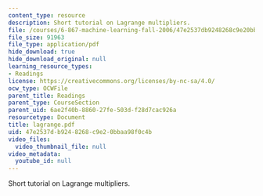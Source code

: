 ```yaml
---
content_type: resource
description: Short tutorial on Lagrange multipliers.
file: /courses/6-867-machine-learning-fall-2006/47e2537db9248268c9e20bbaa98f0c4b_lagrange.pdf
file_size: 91963
file_type: application/pdf
hide_download: true
hide_download_original: null
learning_resource_types:
- Readings
license: https://creativecommons.org/licenses/by-nc-sa/4.0/
ocw_type: OCWFile
parent_title: Readings
parent_type: CourseSection
parent_uid: 6ae2f40b-8860-27fe-503d-f28d7cac926a
resourcetype: Document
title: lagrange.pdf
uid: 47e2537d-b924-8268-c9e2-0bbaa98f0c4b
video_files:
  video_thumbnail_file: null
video_metadata:
  youtube_id: null
---
```

Short tutorial on Lagrange multipliers.